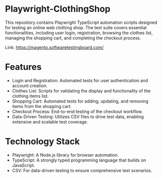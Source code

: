 # Playwright-ClothingShop
This repository contains Playwright TypeScript automation scripts designed for testing an online web clothing shop. 
The test suite covers essential functionalities, including user login, registration, browsing the clothes list, managing the shopping cart, and completing the checkout process.

Link: https://magento.softwaretestingboard.com/

# Features
- Login and Registration: Automated tests for user authentication and account creation.
- Clothes List: Scripts for validating the display and functionality of the clothing items list.
- Shopping Cart: Automated tests for adding, updating, and removing items from the shopping cart.
- Checkout Process: End-to-end testing of the checkout workflow.
- Data-Driven Testing: Utilizes CSV files to drive test data, enabling extensive and scalable test coverage.

# Technology Stack
- Playwright: A Node.js library for browser automation.
- TypeScript: A strongly typed programming language that builds on JavaScript.
- CSV: For data-driven testing to ensure comprehensive test scenarios.
